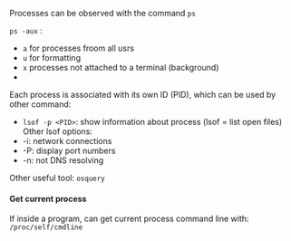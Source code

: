 
Processes can be observed with the command `ps`

`ps -aux` :
-  `a` for processes froom all usrs
- `u` for formatting
- `x` processes not attached to a terminal (background)
- 


Each process is associated with its own ID (PID), which can be used by other command:
- `lsof -p <PID>`: show information about process (lsof = list open files)
Other lsof options:
- -i: network connections
- -P: display port numbers
- -n: not DNS resolving

Other useful tool: `osquery`

#### Get current process

If inside a program, can get current process command line with: 
`/proc/self/cmdline`